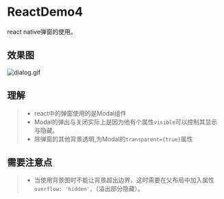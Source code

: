 # ReactDemo4
react native弹窗的使用。
## 效果图
![dialog.gif](https://upload-images.jianshu.io/upload_images/13480509-1fcc8c7941b8e32a.gif?imageMogr2/auto-orient/strip)
## 理解
> - react中的弹窗使用的是Modal组件
> - Modal的弹出与关闭实际上是因为他有个属性```visible```可以控制其显示与隐藏。
> - 除弹窗的其他背景透明,为Modal的```transparent={true}```属性
## 需要注意点
> - 当使用背景图时不能让背景超出边界，这时需要在父布局中加入属性```overflow: 'hidden',```（溢出部分隐藏）。
